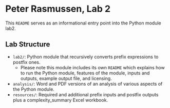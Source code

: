 # Peter Rasmussen, Lab 2

This ```README``` serves as an informational entry point into the Python module lab2.

## Lab Structure

* ```lab2/```: Python module that recursively converts prefix expressions to postfix ones.
    * Please note this module includes its own ```README``` which explains how to run the Python
      module, features of the module, inputs and outputs, example output file, and licensing.
* ```analysis/```: Word and PDF versions of an analysis of various aspects of the Python module.
* ```resources/```: Required and additional prefix inputs and postfix outputs plus a
  complexity_summary Excel workbook.
